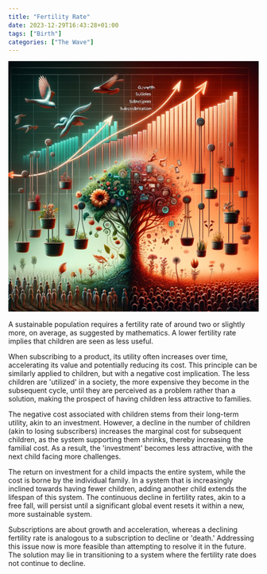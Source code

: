 ```yaml
---
title: "Fertility Rate"
date: 2023-12-29T16:43:28+01:00
tags: ["Birth"]
categories: ["The Wave"]
---
```

![Fertility Rate](fertility-rate.png)

A sustainable population requires a fertility rate of around two or slightly more, on average, as suggested by mathematics. A lower fertility rate implies that children are seen as less useful.

When subscribing to a product, its utility often increases over time, accelerating its value and potentially reducing its cost. This principle can be similarly applied to children, but with a negative cost implication. The less children are 'utilized' in a society, the more expensive they become in the subsequent cycle, until they are perceived as a problem rather than a solution, making the prospect of having children less attractive to families.

The negative cost associated with children stems from their long-term utility, akin to an investment. However, a decline in the number of children (akin to losing subscribers) increases the marginal cost for subsequent children, as the system supporting them shrinks, thereby increasing the familial cost. As a result, the 'investment' becomes less attractive, with the next child facing more challenges.

The return on investment for a child impacts the entire system, while the cost is borne by the individual family. In a system that is increasingly inclined towards having fewer children, adding another child extends the lifespan of this system. The continuous decline in fertility rates, akin to a free fall, will persist until a significant global event resets it within a new, more sustainable system.

Subscriptions are about growth and acceleration, whereas a declining fertility rate is analogous to a subscription to decline or 'death.' Addressing this issue now is more feasible than attempting to resolve it in the future. The solution may lie in transitioning to a system where the fertility rate does not continue to decline.
